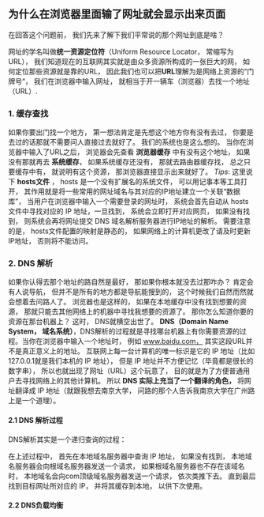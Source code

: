 ## 为什么在浏览器里面输了网址就会显示出来页面

在回答这个问题前， 我们先来了解下我们平常说的那个网址到底是啥？

   网址的学名叫做**统一资源定位符**（Uniform Resource Locator， 常缩写为URL）， 我们知道现在的互联网其实就是由众多资源所构成的一张巨大的网， 如何定位那些资源就是靠的URL， 因此我们也可以把**URL**理解为是网络上资源的“门牌号“， 我们在浏览器中输入网址， 就相当于开一辆车（浏览器）去找一个地址（URL）.
   ### 1. 缓存查找
   如果你要出门找一个地方， 第一想法肯定是先想这个地方你有没有去过， 你要是去过的话那就不需要问人直接过去就好了。 我们的系统也是这么想的。 当你在浏览器中输入了URL之后， 浏览器会先查看 **浏览器缓存** 中有没有这个地址， 如果没有那就再去 **系统缓存**， 如果系统缓存还没有， 那就去路由器缓存找， 总之只要缓存中有， 就说明有这个资源， 那浏览器直接显示出来就好了。
   *Tips*: 这里说下 **hosts文件** ， hosts 是一个没有扩展名的系统文件， 可以用记事本等工具打开， 其作用就是将一些常用的网址域名与其对应的IP地址建立一个关联“数据库”， 当用户在浏览器中输入一个需要登录的网址时， 系统会首先自动从 hosts 文件中寻找对应的 IP 地址，一旦找到， 系统会立即打开对应网页， 如果没有找到， 则系统会再将网址提交 DNS 域名解析服务器进行IP地址的解析。 需要注意的是， hosts文件配置的映射是静态的， 如果网络上的计算机更改了请及时更新IP地址， 否则将不能访问。
   ### 2. DNS 解析
   如果你认得去那个地址的路自然是最好， 那如果你根本就没去过那咋办？ 肯定会有人说导航， 但并不是所有的地方都是导航能搜到的， 这个时候我们自然而然就会想着去问路人了。 浏览器也是这样的， 如果在本地缓存中没有找到想要的资源， 那就只能去其他网络上的机器中寻找我想要的资源了。 那你怎么知道你要的资源在那台机器上？ 这时， DNS就横空出世了。
   **DNS（Domain Name System， 域名系统）**，DNS解析的过程就是寻找哪台机器上有你需要资源的过程。当你在浏览器中输入一个地址时， 例如 www.baidu.com， 其实这段URL并不是真正意义上的地址。 互联网上每一台计算机的唯一标识是它的 IP 地址（比如127.0.0.1就是我们本机的 IP 地址）， 但是 IP 地址并不方便记忆（毕竟都是很长的数字串）， 所以也就出现了网址（URL）这个玩意了， 目的就是为了方便普通用户去寻找网络上的其他计算机。 所以 **DNS 实际上充当了一个翻译的角色，** 将网址翻译成 IP 地址（就跟我想去南京大学， 问路的那个人告诉我南京大学在广州路上是一个道理）。
   #### 2.1 DNS 解析过程
   DNS解析其实是一个递归查询的过程：
   
   在上述过程中， 首先在本地域名服务器中查询 IP 地址， 如果没有找到， 本地域名服务器会向根域名服务器发送一个请求， 如果根域名服务器也不存在该域名时， 本地域名会向com顶级域名服务器发送一个请求， 依次类推下去。 直到最后找到目标网址所对应的 IP， 并将其缓存到本地， 以供下次使用。
   #### 2.2 DNS负载均衡
   
